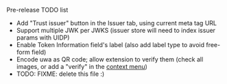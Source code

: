 Pre-release TODO list

* Add "Trust issuer" button in the Issuer tab, using current meta tag URL
* Support multiple JWK per JWKS (issuer store will need to index issuer params with UIDP)
* Enable Token Information field's label (also add label type to avoid free-form field)
* Encode uwa as QR code; allow extension to verify them (check all images, or add a "verify" in the [context menu](https://developer.chrome.com/docs/extensions/reference/contextMenus/))
* TODO: FIXME: delete this file :)